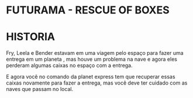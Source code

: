 # FUTURAMA - RESCUE OF BOXES

# HISTORIA

Fry, Leela e Bender estavam em uma viagem pelo espaço para fazer uma entrega em um planeta , mas houve um problema na nave e agora eles perderam algumas caixas 
no espaço com a entrega.

E agora você no comando da planet express tem que recuperar essas caixas novamente para fazer a entrega, mas você deve ter cuidado com as naves que passam no local.
